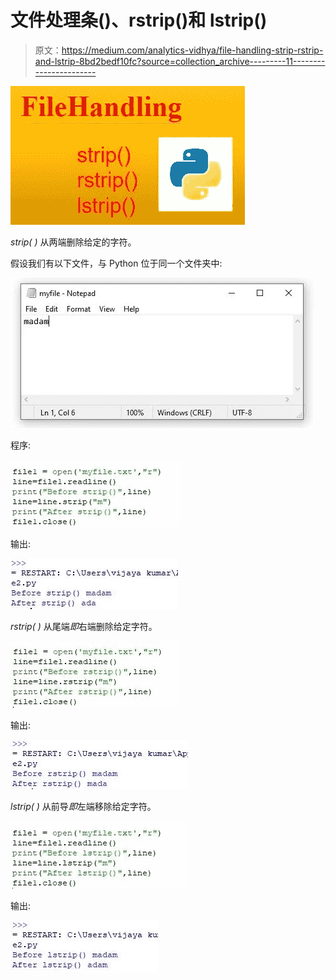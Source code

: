 # 文件处理条()、rstrip()和 lstrip()

> 原文：<https://medium.com/analytics-vidhya/file-handling-strip-rstrip-and-lstrip-8bd2bedf10fc?source=collection_archive---------11----------------------->

![](img/0c4d551d61bacb09b823a3e19bd46f47.png)

*strip( )* 从两端删除给定的字符。

假设我们有以下文件，与 Python 位于同一个文件夹中:

![](img/9b5f77cfc0d130052cfda595687aaa4e.png)

程序:

![](img/489b2a9d65d48b8ec9c75d872ed21de3.png)

输出:

![](img/6bc596caf7a6de00611f8cf233fad61a.png)

*rstrip( )* 从尾端*即*右端删除给定字符。

![](img/56fdc3f5ca6069bbfb08138b4558e656.png)

输出:

![](img/5e5c9da5bc1927146d81d193c568e285.png)

*lstrip( )* 从前导*即*左端移除给定字符。

![](img/9d4749560059185c37bdc6160b93c56a.png)

输出:

![](img/9b15ddf33d6c2e77048e2c353a068461.png)